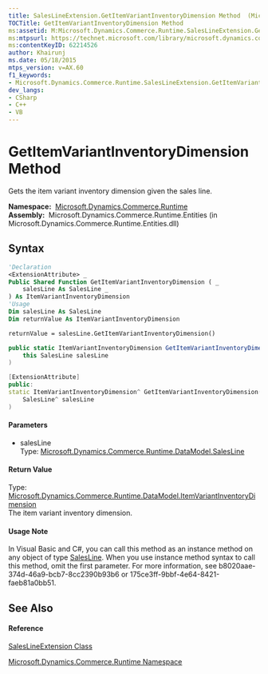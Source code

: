 ```yaml
---
title: SalesLineExtension.GetItemVariantInventoryDimension Method  (Microsoft.Dynamics.Commerce.Runtime)
TOCTitle: GetItemVariantInventoryDimension Method
ms:assetid: M:Microsoft.Dynamics.Commerce.Runtime.SalesLineExtension.GetItemVariantInventoryDimension(Microsoft.Dynamics.Commerce.Runtime.DataModel.SalesLine)
ms:mtpsurl: https://technet.microsoft.com/library/microsoft.dynamics.commerce.runtime.saleslineextension.getitemvariantinventorydimension(v=AX.60)
ms:contentKeyID: 62214526
author: Khairunj
ms.date: 05/18/2015
mtps_version: v=AX.60
f1_keywords:
- Microsoft.Dynamics.Commerce.Runtime.SalesLineExtension.GetItemVariantInventoryDimension
dev_langs:
- CSharp
- C++
- VB
---
```


# GetItemVariantInventoryDimension Method

Gets the item variant inventory dimension given the sales line.

**Namespace:**  [Microsoft.Dynamics.Commerce.Runtime](microsoft-dynamics-commerce-runtime-namespace.md)  
**Assembly:**  Microsoft.Dynamics.Commerce.Runtime.Entities (in Microsoft.Dynamics.Commerce.Runtime.Entities.dll)

## Syntax

``` vb
'Declaration
<ExtensionAttribute> _
Public Shared Function GetItemVariantInventoryDimension ( _
    salesLine As SalesLine _
) As ItemVariantInventoryDimension
'Usage
Dim salesLine As SalesLine
Dim returnValue As ItemVariantInventoryDimension

returnValue = salesLine.GetItemVariantInventoryDimension()
```

``` csharp
public static ItemVariantInventoryDimension GetItemVariantInventoryDimension(
    this SalesLine salesLine
)
```

``` c++
[ExtensionAttribute]
public:
static ItemVariantInventoryDimension^ GetItemVariantInventoryDimension(
    SalesLine^ salesLine
)
```

#### Parameters

  - salesLine  
    Type: [Microsoft.Dynamics.Commerce.Runtime.DataModel.SalesLine](salesline-class-microsoft-dynamics-commerce-runtime-datamodel.md)  

#### Return Value

Type: [Microsoft.Dynamics.Commerce.Runtime.DataModel.ItemVariantInventoryDimension](itemvariantinventorydimension-class-microsoft-dynamics-commerce-runtime-datamodel.md)  
The item variant inventory dimension.  

#### Usage Note

In Visual Basic and C\#, you can call this method as an instance method on any object of type [SalesLine](salesline-class-microsoft-dynamics-commerce-runtime-datamodel.md). When you use instance method syntax to call this method, omit the first parameter. For more information, see b8020aae-374d-46a9-bcb7-8cc2390b93b6 or 175ce3ff-9bbf-4e64-8421-faeb81a0bb51.

## See Also

#### Reference

[SalesLineExtension Class](saleslineextension-class-microsoft-dynamics-commerce-runtime.md)

[Microsoft.Dynamics.Commerce.Runtime Namespace](microsoft-dynamics-commerce-runtime-namespace.md)

